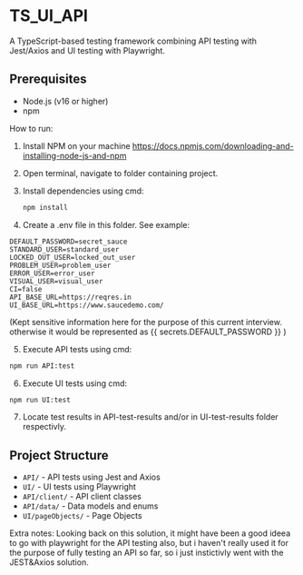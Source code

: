 # TS_UI_API

A TypeScript-based testing framework combining API testing with Jest/Axios and UI testing with Playwright.

## Prerequisites
- Node.js (v16 or higher)
- npm

How to run:
1. Install NPM on your machine
https://docs.npmjs.com/downloading-and-installing-node-js-and-npm

2. Open terminal, navigate to folder containing project.

3. Install dependencies using cmd:
   ```bash
   npm install
   ```

4. Create a .env file in this folder. See example:
```
DEFAULT_PASSWORD=secret_sauce
STANDARD_USER=standard_user
LOCKED_OUT_USER=locked_out_user
PROBLEM_USER=problem_user
ERROR_USER=error_user
VISUAL_USER=visual_user
CI=false
API_BASE_URL=https://reqres.in
UI_BASE_URL=https://www.saucedemo.com/
```
(Kept sensitive information here for the purpose of this current interview. otherwise it would be represented as {{ secrets.DEFAULT_PASSWORD }} )

5. Execute API tests using cmd:
```bash
npm run API:test
```

6. Execute UI tests using cmd:
```bash
npm run UI:test
```

7. Locate test results in API-test-results and/or in UI-test-results folder respectivly.

## Project Structure
- `API/` - API tests using Jest and Axios
- `UI/` - UI tests using Playwright  
- `API/client/` - API client classes
- `API/data/` - Data models and enums
- `UI/pageObjects/` - Page Objects


Extra notes:
Looking back on this solution, it might have been a good ideea to go with playwright for the API testing also, but i haven't really used it for the purpose of fully testing an API so far, so i just instictivly went with the JEST&Axios solution.